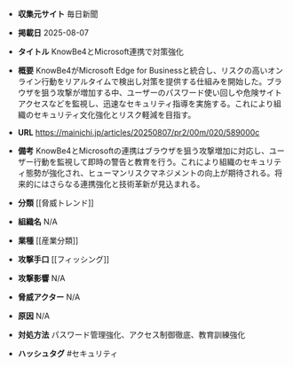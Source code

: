 - **収集元サイト**
毎日新聞

- **掲載日**
2025-08-07

- **タイトル**
KnowBe4とMicrosoft連携で対策強化

- **概要**
KnowBe4がMicrosoft Edge for Businessと統合し、リスクの高いオンライン行動をリアルタイムで検出し対策を提供する仕組みを開始した。ブラウザを狙う攻撃が増加する中、ユーザーのパスワード使い回しや危険サイトアクセスなどを監視し、迅速なセキュリティ指導を実施する。これにより組織のセキュリティ文化強化とリスク軽減を目指す。

- **URL**
https://mainichi.jp/articles/20250807/pr2/00m/020/589000c

- **備考**
KnowBe4とMicrosoftの連携はブラウザを狙う攻撃増加に対応し、ユーザー行動を監視して即時の警告と教育を行う。これにより組織のセキュリティ態勢が強化され、ヒューマンリスクマネジメントの向上が期待される。将来的にはさらなる連携強化と技術革新が見込まれる。

- **分類**
[[脅威トレンド]]

- **組織名**
N/A

- **業種**
[[産業分類]]

- **攻撃手口**
[[フィッシング]]

- **攻撃影響**
N/A

- **脅威アクター**
N/A

- **原因**
N/A

- **対処方法**
パスワード管理強化、アクセス制御徹底、教育訓練強化

- **ハッシュタグ**
#セキュリティ
